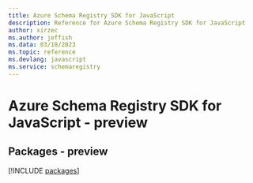 ```yaml
---
title: Azure Schema Registry SDK for JavaScript
description: Reference for Azure Schema Registry SDK for JavaScript
author: xirzec
ms.author: jeffish
ms.data: 03/18/2023
ms.topic: reference
ms.devlang: javascript
ms.service: schemaregistry
---
```

# Azure Schema Registry SDK for JavaScript - preview
## Packages - preview
[!INCLUDE [packages](schema-registry-index.md)]